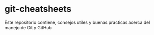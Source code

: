 # git-cheatsheets
Este repositorio contiene, consejos utiles y buenas practicas acerca del manejo de Git y GitHub
